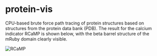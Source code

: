 # protein-vis

CPU-based brute force path tracing of protein structures based on structures from the protein data bank (PDB). The result for the calcium indicator RCaMP is shown below, with the beta barrel structure of the mRuby domain clearly visible. 

![RCaMP](https://cdn.discordapp.com/attachments/395791742022189087/944174731735740456/3u0K.png)
